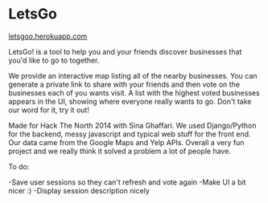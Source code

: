 LetsGo
======
[letsgoo.herokuapp.com](http://letsgoo.herokuapp.com)

LetsGo! is a tool to help you and your friends discover businesses that you'd like to go to together.

We provide an interactive map listing all of the nearby businesses. You can generate a private link to share with your friends and then vote on the businesses each of you wants visit. A list with the highest voted businesses appears in the UI, showing where everyone really wants to go. Don't take our word for it, try it out! 

Made for Hack The North 2014 with Sina Ghaffari. We used Django/Python for the backend, messy javascript and typical web stuff for the front end. Our data came from the Google Maps and Yelp APIs. Overall a very fun project and we really think it solved a problem a lot of people have.

To do:

-Save user sessions so they can't refresh and vote again
-Make UI a bit nicer :)
-Display session description nicely
